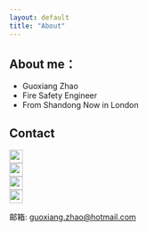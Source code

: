 ```yaml
---
layout: default
title: "About"
---
```


## About me：

* Guoxiang Zhao
* Fire Safety Engineer
* From Shandong Now in London

## Contact

<p class="contact">
 <a href="https://www.weibo.com/guoxiangzhao" title="微博联系我"><img src="http://www.sinaimg.cn/blog/developer/wiki/LOGO_32x32.png" width="24" height="24" style="display:inline-block;vertical-align:middle"></a><br/>
 <a href="https://twitter.com/guoxiangzhao_" title="Twitter联系我"><img src="https://www.twitter.com/favicon.ico" width="24" height="24" style="display:inline-block;vertical-align:middle"></a><br/>
 <a href="https://www.facebook.com/Zhao.Guoxiang" title="Facebook联系我"><img src="https://www.facebook.com/favicon.ico" width="24" height="24" style="display:inline-block;vertical-align:middle"></a><br/>
 <a href="https://github.com/guoxiangzhao" title="Github联系我"><img src="http://www.github.com/favicon.ico" width="24" height="24" style="display:inline-block;vertical-align:middle"></a><br/>
 
邮箱: guoxiang.zhao@hotmail.com 
</p>
